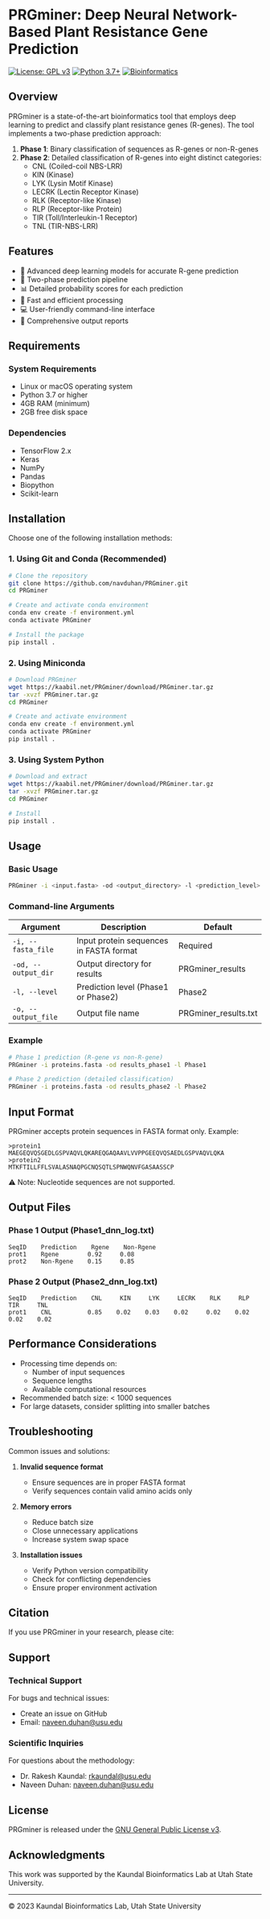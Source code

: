 # PRGminer: Deep Neural Network-Based Plant Resistance Gene Prediction

[![License: GPL v3](https://img.shields.io/badge/License-GPLv3-blue.svg)](https://www.gnu.org/licenses/gpl-3.0)
[![Python 3.7+](https://img.shields.io/badge/python-3.7+-blue.svg)](https://www.python.org/downloads/)
[![Bioinformatics](https://img.shields.io/badge/Bioinformatics-Tool-brightgreen.svg)](https://bioinfo.usu.edu/PRGminer/)

## Overview

PRGminer is a state-of-the-art bioinformatics tool that employs deep learning to predict and classify plant resistance genes (R-genes). The tool implements a two-phase prediction approach:

1. **Phase 1**: Binary classification of sequences as R-genes or non-R-genes
2. **Phase 2**: Detailed classification of R-genes into eight distinct categories:
   - CNL (Coiled-coil NBS-LRR)
   - KIN (Kinase)
   - LYK (Lysin Motif Kinase)
   - LECRK (Lectin Receptor Kinase)
   - RLK (Receptor-like Kinase)
   - RLP (Receptor-like Protein)
   - TIR (Toll/Interleukin-1 Receptor)
   - TNL (TIR-NBS-LRR)

## Features

- 🧬 Advanced deep learning models for accurate R-gene prediction
- 🔄 Two-phase prediction pipeline
- 📊 Detailed probability scores for each prediction
- 🚀 Fast and efficient processing
- 💻 User-friendly command-line interface
- 📝 Comprehensive output reports

## Requirements

### System Requirements
- Linux or macOS operating system
- Python 3.7 or higher
- 4GB RAM (minimum)
- 2GB free disk space

### Dependencies
- TensorFlow 2.x
- Keras
- NumPy
- Pandas
- Biopython
- Scikit-learn

## Installation

Choose one of the following installation methods:

### 1. Using Git and Conda (Recommended)

```bash
# Clone the repository
git clone https://github.com/navduhan/PRGminer.git
cd PRGminer

# Create and activate conda environment
conda env create -f environment.yml
conda activate PRGminer

# Install the package
pip install .
```

### 2. Using Miniconda

```bash
# Download PRGminer
wget https://kaabil.net/PRGminer/download/PRGminer.tar.gz
tar -xvzf PRGminer.tar.gz
cd PRGminer

# Create and activate environment
conda env create -f environment.yml
conda activate PRGminer
pip install .
```

### 3. Using System Python

```bash
# Download and extract
wget https://kaabil.net/PRGminer/download/PRGminer.tar.gz
tar -xvzf PRGminer.tar.gz
cd PRGminer

# Install
pip install .
```

## Usage

### Basic Usage

```bash
PRGminer -i <input.fasta> -od <output_directory> -l <prediction_level>
```

### Command-line Arguments

| Argument | Description | Default |
|----------|-------------|---------|
| `-i, --fasta_file` | Input protein sequences in FASTA format | Required |
| `-od, --output_dir` | Output directory for results | PRGminer_results |
| `-l, --level` | Prediction level (Phase1 or Phase2) | Phase2 |
| `-o, --output_file` | Output file name | PRGminer_results.txt |

### Example

```bash
# Phase 1 prediction (R-gene vs non-R-gene)
PRGminer -i proteins.fasta -od results_phase1 -l Phase1

# Phase 2 prediction (detailed classification)
PRGminer -i proteins.fasta -od results_phase2 -l Phase2
```

## Input Format

PRGminer accepts protein sequences in FASTA format only. Example:

```fasta
>protein1
MAEGEQVQSGEDLGSPVAQVLQKAREQGAQAAVLVVPPGEEQVQSAEDLGSPVAQVLQKA
>protein2
MTKFTILLFFLSVALASNAQPGCNQSQTLSPNWQNVFGASAASSCP
```

⚠️ Note: Nucleotide sequences are not supported.

## Output Files

### Phase 1 Output (Phase1_dnn_log.txt)
```
SeqID    Prediction    Rgene    Non-Rgene
prot1    Rgene        0.92     0.08
prot2    Non-Rgene    0.15     0.85
```

### Phase 2 Output (Phase2_dnn_log.txt)
```
SeqID    Prediction    CNL     KIN     LYK     LECRK    RLK     RLP     TIR     TNL
prot1    CNL          0.85    0.02    0.03    0.02     0.02    0.02    0.02    0.02
```

## Performance Considerations

- Processing time depends on:
  - Number of input sequences
  - Sequence lengths
  - Available computational resources
- Recommended batch size: < 1000 sequences
- For large datasets, consider splitting into smaller batches

## Troubleshooting

Common issues and solutions:

1. **Invalid sequence format**
   - Ensure sequences are in proper FASTA format
   - Verify sequences contain valid amino acids only

2. **Memory errors**
   - Reduce batch size
   - Close unnecessary applications
   - Increase system swap space

3. **Installation issues**
   - Verify Python version compatibility
   - Check for conflicting dependencies
   - Ensure proper environment activation

## Citation

If you use PRGminer in your research, please cite:

<!-- ```bibtex
@article{PRGminer2023,
    author = {Duhan, Naveen and Kaundal, Rakesh},
    title = {PRGminer: Deep learning-based prediction and classification of plant resistance genes},
   
}
``` -->

## Support

### Technical Support
For bugs and technical issues:
- Create an issue on GitHub
- Email: naveen.duhan@usu.edu

### Scientific Inquiries
For questions about the methodology:
- Dr. Rakesh Kaundal: rkaundal@usu.edu
- Naveen Duhan: naveen.duhan@usu.edu

## License

PRGminer is released under the [GNU General Public License v3](LICENSE).

## Acknowledgments

This work was supported by the Kaundal Bioinformatics Lab at Utah State University.

---
© 2023 Kaundal Bioinformatics Lab, Utah State University



